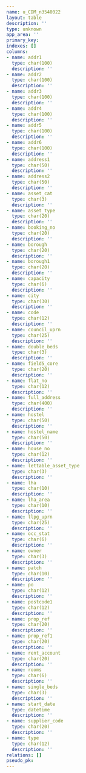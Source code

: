 ```yaml
---
name: u_CDM_n3540022
layout: table
description: ''
type: unknown
app_area: ''
primary_key: 
indexes: []
columns:
- name: addr1
  type: char(100)
  description: ''
- name: addr2
  type: char(100)
  description: ''
- name: addr3
  type: char(100)
  description: ''
- name: addr4
  type: char(100)
  description: ''
- name: addr5
  type: char(100)
  description: ''
- name: addr6
  type: char(100)
  description: ''
- name: address1
  type: char(50)
  description: ''
- name: address2
  type: char(50)
  description: ''
- name: asset_cat
  type: char(3)
  description: ''
- name: asset_type
  type: char(20)
  description: ''
- name: booking_no
  type: char(20)
  description: ''
- name: borough
  type: char(20)
  description: ''
- name: borough1
  type: char(20)
  description: ''
- name: capacity
  type: char(6)
  description: ''
- name: city
  type: char(30)
  description: ''
- name: code
  type: char(12)
  description: ''
- name: council_uprn
  type: char(25)
  description: ''
- name: double_beds
  type: char(3)
  description: ''
- name: field5_core
  type: char(20)
  description: ''
- name: flat_no
  type: char(12)
  description: ''
- name: full_address
  type: char(400)
  description: ''
- name: hostel
  type: char(50)
  description: ''
- name: hostel_name
  type: char(50)
  description: ''
- name: house_no
  type: char(12)
  description: ''
- name: lettable_asset_type
  type: char(3)
  description: ''
- name: lha
  type: char(10)
  description: ''
- name: lha_area
  type: char(10)
  description: ''
- name: llpg_uprn
  type: char(25)
  description: ''
- name: occ_stat
  type: char(6)
  description: ''
- name: owner
  type: char(3)
  description: ''
- name: patch
  type: char(10)
  description: ''
- name: po
  type: char(12)
  description: ''
- name: postcode1
  type: char(12)
  description: ''
- name: prop_ref
  type: char(20)
  description: ''
- name: prop_ref1
  type: char(20)
  description: ''
- name: rent_account
  type: char(20)
  description: ''
- name: rooms
  type: char(6)
  description: ''
- name: single_beds
  type: char(3)
  description: ''
- name: start_date
  type: datetime
  description: ''
- name: supplier_code
  type: char(20)
  description: ''
- name: type
  type: char(12)
  description: ''
relations: []
pseudo_pk: 
---
```


